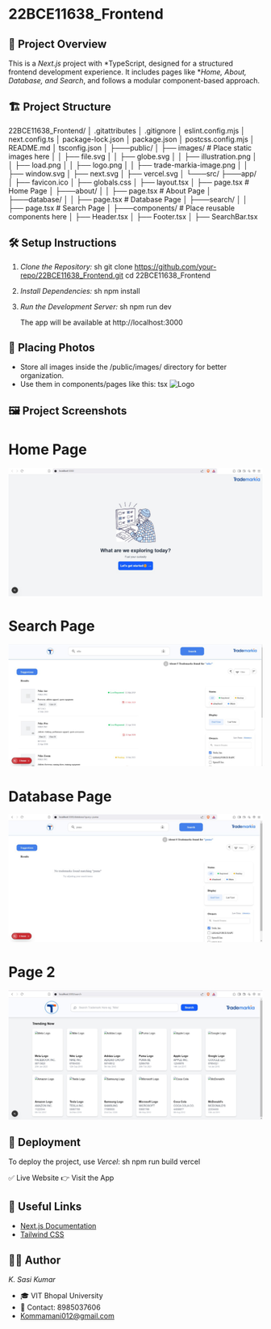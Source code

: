 # 22BCE11638_Frontend

## 📌 Project Overview
This is a *Next.js* project with *TypeScript, designed for a structured frontend development experience. It includes pages like **Home, About, Database, and Search*, and follows a modular component-based approach.

## 🏗 Project Structure

22BCE11638_Frontend/
│   .gitattributes
│   .gitignore
│   eslint.config.mjs
│   next.config.ts
│   package-lock.json
│   package.json
│   postcss.config.mjs
│   README.md
│   tsconfig.json
│
├───public/
│   ├── images/              # Place static images here
│   │   ├── file.svg
│   │   ├── globe.svg
│   │   ├── illustration.png
│   │   ├── load.png
│   │   ├── logo.png
│   │   ├── trade-markia-image.png
│   │   ├── window.svg
│   ├── next.svg
│   ├── vercel.svg
│
└───src/
    ├───app/
    │   ├── favicon.ico
    │   ├── globals.css
    │   ├── layout.tsx
    │   ├── page.tsx  # Home Page
    │   ├───about/
    │   │   ├── page.tsx  # About Page
    │   ├───database/
    │   │   ├── page.tsx  # Database Page
    │   ├───search/
    │   │   ├── page.tsx  # Search Page
    │
    ├───components/           # Place reusable components here
    │   ├── Header.tsx
    │   ├── Footer.tsx
    │   ├── SearchBar.tsx


## 🛠 Setup Instructions
1. *Clone the Repository:*
   sh
   git clone https://github.com/your-repo/22BCE11638_Frontend.git
   cd 22BCE11638_Frontend
   

2. *Install Dependencies:*
   sh
   npm install
   

3. *Run the Development Server:*
   sh
   npm run dev
   
   The app will be available at http://localhost:3000

## 📂 Placing Photos
- Store all images inside the /public/images/ directory for better organization.
- Use them in components/pages like this:
  tsx
  <img src="/images/logo.png" alt="Logo" className="h-10" />
  

## 🖼 Project Screenshots
# Home Page
![Home Page](Working%20Images/Image%201.png)

# Search Page
![Search Page](Working%20Images/Image%202.png)

# Database Page
![Database Page](Working%20Images/Image%203.png)

# Page 2
![Database Page](Working%20Images/Image%204.png)


## 🚀 Deployment
To deploy the project, use *Vercel*:
sh
npm run build
vercel

✅ Live Website
👉 Visit the App

## 🔗 Useful Links
- [Next.js Documentation](https://nextjs.org/docs)
- [Tailwind CSS](https://tailwindcss.com/docs)

## 👨‍💻 Author
*K. Sasi Kumar*
- 🎓 VIT Bhopal University
- 📧 Contact: 8985037606 
- Kommamani012@gmail.com
